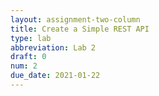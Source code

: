 ```yaml
---
layout: assignment-two-column
title: Create a Simple REST API
type: lab
abbreviation: Lab 2
draft: 0
num: 2
due_date: 2021-01-22
---
```

